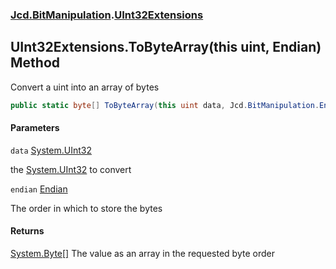 ### [Jcd.BitManipulation](Jcd.BitManipulation.md 'Jcd.BitManipulation').[UInt32Extensions](Jcd.BitManipulation.UInt32Extensions.md 'Jcd.BitManipulation.UInt32Extensions')

## UInt32Extensions.ToByteArray(this uint, Endian) Method

Convert a uint into an array of bytes

```csharp
public static byte[] ToByteArray(this uint data, Jcd.BitManipulation.Endian endian=Jcd.BitManipulation.Endian.Little);
```

#### Parameters

<a name='Jcd.BitManipulation.UInt32Extensions.ToByteArray(thisuint,Jcd.BitManipulation.Endian).data'></a>

`data` [System.UInt32](https://docs.microsoft.com/en-us/dotnet/api/System.UInt32 'System.UInt32')

the [System.UInt32](https://docs.microsoft.com/en-us/dotnet/api/System.UInt32 'System.UInt32') to convert

<a name='Jcd.BitManipulation.UInt32Extensions.ToByteArray(thisuint,Jcd.BitManipulation.Endian).endian'></a>

`endian` [Endian](Jcd.BitManipulation.Endian.md 'Jcd.BitManipulation.Endian')

The order in which to store the bytes

#### Returns

[System.Byte](https://docs.microsoft.com/en-us/dotnet/api/System.Byte 'System.Byte')[[]](https://docs.microsoft.com/en-us/dotnet/api/System.Array 'System.Array')
The value as an array in the requested byte order